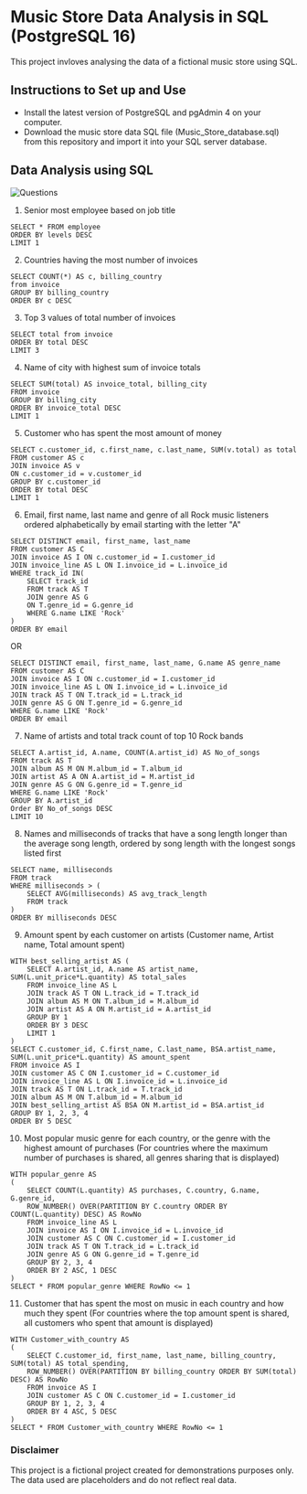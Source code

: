 
# Music Store Data Analysis in SQL (PostgreSQL 16)

This project invloves analysing the data of a fictional music store using SQL.

## Instructions to Set up and Use

- Install the latest version of PostgreSQL and pgAdmin 4 on your computer.
- Download the music store data SQL file (Music_Store_database.sql) from this repository and import it into your SQL server database.

## Data Analysis using SQL

![Questions](https://raw.github.com/shreshri259/SQL-Music-Store-Data-Analysis/main/Questions.png)

1. Senior most employee based on job title

```
SELECT * FROM employee
ORDER BY levels DESC
LIMIT 1
```

2. Countries having the most number of invoices

```
SELECT COUNT(*) AS c, billing_country
from invoice
GROUP BY billing_country
ORDER BY c DESC
```

3. Top 3 values of total number of invoices

```
SELECT total from invoice
ORDER BY total DESC
LIMIT 3
```

4. Name of city with highest sum of invoice totals

```
SELECT SUM(total) AS invoice_total, billing_city
FROM invoice
GROUP BY billing_city
ORDER BY invoice_total DESC
LIMIT 1
```

5. Customer who has spent the most amount of money

```
SELECT c.customer_id, c.first_name, c.last_name, SUM(v.total) as total
FROM customer AS c
JOIN invoice AS v
ON c.customer_id = v.customer_id
GROUP BY c.customer_id
ORDER BY total DESC
LIMIT 1
```

6. Email, first name, last name and genre of all Rock music listeners ordered alphabetically by email starting with the letter "A"

```
SELECT DISTINCT email, first_name, last_name
FROM customer AS C
JOIN invoice AS I ON c.customer_id = I.customer_id
JOIN invoice_line AS L ON I.invoice_id = L.invoice_id
WHERE track_id IN(
	SELECT track_id
	FROM track AS T
	JOIN genre AS G
	ON T.genre_id = G.genre_id
	WHERE G.name LIKE 'Rock'
)
ORDER BY email
```
OR

```
SELECT DISTINCT email, first_name, last_name, G.name AS genre_name
FROM customer AS C
JOIN invoice AS I ON c.customer_id = I.customer_id
JOIN invoice_line AS L ON I.invoice_id = L.invoice_id
JOIN track AS T ON T.track_id = L.track_id
JOIN genre AS G ON T.genre_id = G.genre_id
WHERE G.name LIKE 'Rock'
ORDER BY email
```

7. Name of artists and total track count of top 10 Rock bands

```
SELECT A.artist_id, A.name, COUNT(A.artist_id) AS No_of_songs
FROM track AS T
JOIN album AS M ON M.album_id = T.album_id
JOIN artist AS A ON A.artist_id = M.artist_id
JOIN genre AS G ON G.genre_id = T.genre_id
WHERE G.name LIKE 'Rock'
GROUP BY A.artist_id
Order BY No_of_songs DESC
LIMIT 10
```

8. Names and milliseconds of tracks that have a song length longer than the average song length, ordered by song length with the longest songs listed first

```
SELECT name, milliseconds
FROM track
WHERE milliseconds > (
	SELECT AVG(milliseconds) AS avg_track_length
	FROM track
)
ORDER BY milliseconds DESC
```

9. Amount spent by each customer on artists (Customer name, Artist name, Total amount spent)

```
WITH best_selling_artist AS (
	SELECT A.artist_id, A.name AS artist_name, SUM(L.unit_price*L.quantity) AS total_sales
	FROM invoice_line AS L
	JOIN track AS T ON L.track_id = T.track_id
	JOIN album AS M ON T.album_id = M.album_id
	JOIN artist AS A ON M.artist_id = A.artist_id
	GROUP BY 1
	ORDER BY 3 DESC
	LIMIT 1
)
SELECT C.customer_id, C.first_name, C.last_name, BSA.artist_name, SUM(L.unit_price*L.quantity) AS amount_spent
FROM invoice AS I
JOIN customer AS C ON I.customer_id = C.customer_id
JOIN invoice_line AS L ON I.invoice_id = L.invoice_id
JOIN track AS T ON L.track_id = T.track_id
JOIN album AS M ON T.album_id = M.album_id
JOIN best_selling_artist AS BSA ON M.artist_id = BSA.artist_id
GROUP BY 1, 2, 3, 4
ORDER BY 5 DESC
```

10. Most popular music genre for each country, or the genre with the highest amount of purchases (For countries where the maximum number of purchases is shared, all genres sharing that is displayed)

```
WITH popular_genre AS
(
	SELECT COUNT(L.quantity) AS purchases, C.country, G.name, G.genre_id,
	ROW_NUMBER() OVER(PARTITION BY C.country ORDER BY COUNT(L.quantity) DESC) AS RowNo
	FROM invoice_line AS L
	JOIN invoice AS I ON I.invoice_id = L.invoice_id
	JOIN customer AS C ON C.customer_id = I.customer_id
	JOIN track AS T ON T.track_id = L.track_id
	JOIN genre AS G ON G.genre_id = T.genre_id
	GROUP BY 2, 3, 4
	ORDER BY 2 ASC, 1 DESC
)
SELECT * FROM popular_genre WHERE RowNo <= 1
```

11. Customer that has spent the most on music in each country and how much they spent (For countries where the top amount spent is shared, all customers who spent that amount is displayed)

```
WITH Customer_with_country AS 
(
	SELECT C.customer_id, first_name, last_name, billing_country, SUM(total) AS total_spending,
	ROW_NUMBER() OVER(PARTITION BY billing_country ORDER BY SUM(total) DESC) AS RowNo
	FROM invoice AS I
	JOIN customer AS C ON C.customer_id = I.customer_id
	GROUP BY 1, 2, 3, 4
	ORDER BY 4 ASC, 5 DESC
)
SELECT * FROM Customer_with_country WHERE RowNo <= 1
```


### Disclaimer

This project is a fictional project created for demonstrations purposes only. The data used are placeholders and do not reflect real data. 
